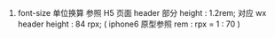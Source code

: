 ﻿1. font-size 单位换算
    参照 H5 页面 header 部分 height : 1.2rem;  对应 wx header height : 84 rpx;
    ( iphone6 原型参照  rem : rpx  =  1 : 70 )